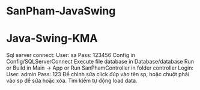 # SanPham-JavaSwing
# Java-Swing-KMA
Sql server connect: 
User: sa
Pass: 123456
Config in Config/SQLServerConnect
Execute file database in Database/database
Run or Build in Main -> App or Run SanPhamController in folder controller
Login:
User: admin
Pass: 123
Để chỉnh sửa click đúp vào tên sp, hoặc chuột phải vào sp để sửa hoặc xóa. Tìm kiếm tự động load data.
